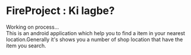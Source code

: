 # FireProject : Ki lagbe?
Working on process...</br>
This is an android application which help you to find a item in your nearest location.Generally it's shows you a number of shop location that have the item you search.
